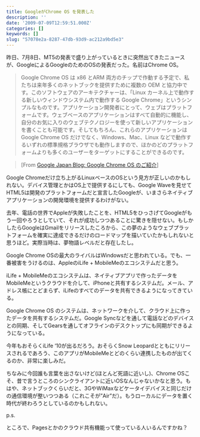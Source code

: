 ```yaml
---
title: GoogleがChrome OS を発表した
description: ''
date: '2009-07-09T12:59:51.000Z'
categories: []
keywords: []
slug: "57078e2a-8287-47db-93d9-ac212a9bd5e3"
---
```

昨日、7月8日、MT5の発表で盛り上がっているときに突然出てきたニュースが、GoogleによるGoogleのためのOSの発表だった。名前はChrome OS。

> Google Chrome OS は x86 とARM 両方のチップで作動する予定で、私たちは来年多くのネットブックを提供すために複数の OEM と協力中です。このソフトウェアのアーキテクチャーは、「Linux カーネル上で動作する新しいウィンドウシステム内で動作する Google Chrome」というシンプルなものです。アプリケーション開発者にとって、ウェブはプラットフォームです。ウェブベースのアプリケーションはすべて自動的に機能し、自分のお気に入りのウェブテクノロジーを使って新しいアプリケーションを書くことも可能です。そしてもちろん、これらのアプリケーションは Google Chrome OS だけでなく、Windows、Mac、Linux などで動作するいずれの標準規格ブラウザでも動作しますので、ほかのどのプラットフォームよりも多くのユーザーをターゲットにすることができるのです。

> \[From [Google Japan Blog: Google Chrome OS のご紹介](http://googlejapan.blogspot.com/2009/07/google-chrome-os.html)\]

Google Chromeだけ立ち上がるLinuxベースのOSという見方が正しいのかもしれない。デバイス管理とかはOS上で提供するにしても、Google Waveを見せてHTML5は開発のプラットフォームだと宣言したGoogleが、いまさらネイティブアプリケーションの開発環境を提供するわけがない。

去年、電話の世界でAppleが失敗したことを、HTML5をひっさげてGoogleがもう一回やろうとしていて、それが成功しつつあることに驚きを隠せない。もしかしたらGoogleはGmailをリリースしたころから、この夢のようなウェブプラットフォームを確実に達成できるだけのロードマップを描いていたかもしれないと思うほど。実際当時は、夢物語レベルだと存在したし。

Google Chrome OSの最大のライバルはWindowsだと思われている。でも、一番被害をうけるのは、AppleのiLife + MobileMeのエコシステムだと思う。

iLife + MobileMeのエコシステムは、ネイティブアプリで作ったデータをMobileMeというクラウドを介して、iPhoneと共有するシステムだ。メール、アドレス帳にとどまらず、iLifeのすべてのデータを共有できるようになってきている。

Google Chrome OS のシステムは、ネットワークを介して、クラウド上に作ったデータを共有するシステムだ。Google Syncなどを通して電話などのデバイスとの同期、そしてGearsを通してオフラインのデスクトップにも同期ができるようになっている。

今年もおそらくiLife ‘10が出るだろう。おそらくSnow Leopardとともにリリースされるであろう、このアプリがMobileMeとどのくらい連携したものが出てくるのか、非常に楽しみだ。

ちなみに今回誰も言葉を出さないけど(ほとんど死語に近いし)、Chrome OSこそ、昔で言うところのシンクライアントに近いOSなんじゃないかなと思う。もはや、ネットブックくらいだと、3GやWiMaxなどケータイデバイスと同じだけの通信環境が整いつつある（これこそが”Air”だ）。もうローカルにデータを置く時代が終わろうとしているのかもしれない。

p.s.

ところで、Pagesとかのクラウド共有機能って使っている人いるんですかね？